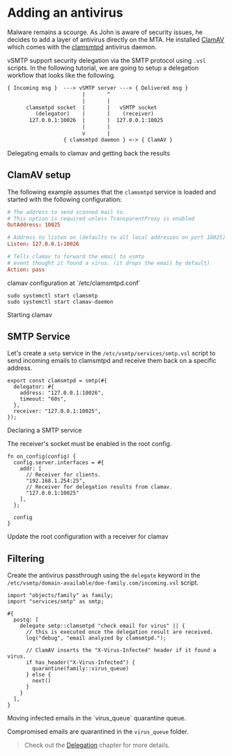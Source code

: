 # Adding an antivirus

<!-- markdown-link-check-disable-next-line -->
Malware remains a scourge. As John is aware of security issues, he decides to add a layer of antivirus directly on the MTA. He installed [ClamAV](https://www.clamav.net/) which comes with the [clamsmtpd](https://linux.die.net/man/8/clamsmtpd) antivirus daemon.

vSMTP support security delegation via the SMTP protocol using `.vsl` scripts. In the following tutorial, we are going to setup a delegation workflow that looks like the following.

```txt
{ Incoming msg }  ---> vSMTP server ---> { Delivered msg }
                        |       ^
                        |       |
      clamsmtpd socket  |       |   vSMTP socket
         (delegator)    |       |    (receiver)
       127.0.0.1:10026  |       |  127.0.0.1:10025
                        |       |
                        v       |
                  { clamsmtpd daemon } <-> { ClamAV }
```
<p class="ann"> Delegating emails to clamav and getting back the results </p>

## ClamAV setup

The following example assumes that the `clamsmtpd` service is loaded and started with the following configuration:

```toml
# The address to send scanned mail to.
# This option is required unless TransparentProxy is enabled
OutAddress: 10025

# Address to listen on (defaults to all local addresses on port 10025)
Listen: 127.0.0.1:10026

# Tells clamav to forward the email to vsmtp
# event thought it found a virus. (it drops the email by default)
Action: pass
```
<p class="ann"> clamav configuration at `/etc/clamsmtpd.conf` </p>

```shell
sudo systemctl start clamsmtp
sudo systemctl start clamav-daemon
```
<p class="ann"> Starting clamav </p>

## SMTP Service

Let's create a `smtp` service in the `/etc/vsmtp/services/smtp.vsl` script to send incoming emails to clamsmtpd and receive them back on a specific address.

```rust,ignore
export const clamsmtpd = smtp(#{
  delegator: #{
    address: "127.0.0.1:10026",
    timeout: "60s",
  },
  receiver: "127.0.0.1:10025",
});
```
<p class="ann"> Declaring a SMTP service </p>

The receiver's socket must be enabled in the root config.

```rust,ignore
fn on_config(config) {
  config.server.interfaces = #{
    addr: [
      // Receiver for clients.
      "192.168.1.254:25",
      // Receiver for delegation results from clamav.
      "127.0.0.1:10025"
    ],
  };

  config
}
```
<p class="ann"> Update the root configuration with a receiver for clamav </p>

## Filtering

Create the antivirus passthrough using the `delegate` keyword in the `/etc/vsmtp/domain-available/doe-family.com/incoming.vsl` script.

```rust,ignore
import "objects/family" as family;
import "services/smtp" as smtp;

#{
  postq: [
    delegate smtp::clamsmtpd "check email for virus" || {
      // this is executed once the delegation result are received.
      log("debug", "email analyzed by clamsmtpd.");

      // ClamAV inserts the "X-Virus-Infected" header if it found a virus.
      if has_header("X-Virus-Infected") {
        quarantine(family::virus_queue)
      } else {
        next()
      }
    }
  ],
}
```
<p class="ann"> Moving infected emails in the `virus_queue` quarantine queue. </p>

Compromised emails are quarantined in the `virus_queue` folder.

> Check out the [Delegation](../../filtering/delegation.md) chapter for more details.